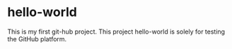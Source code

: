 # hello-world
This is my first git-hub project.
This project hello-world is solely for testing the GitHub platform.


